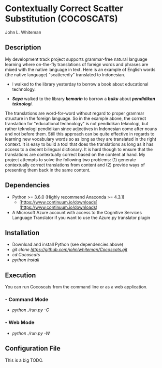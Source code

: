 # Contextually Correct Scatter Substitution (COCOSCATS) #

John L. Whiteman

## Description

My development track project supports grammar-free natural language learning where on-the-fly translations of foreign words and phrases are mixed with the native language in text. Here is an example of English words (the native language) "scatteredly" translated to Indonesian.

* I walked to the library yesterday to borrow a book about educational technology.

* ***Saya*** walked to the library ***kemarin*** to borrow a ***buku*** about ***pendidikan teknologi***.

The translations are word-for-word without regard to proper grammar structure in the foreign language. So in the example above, the correct translation for "educational technology" is not pendidikan teknologi, but rather teknologi pendidikan since adjectives in Indonesian come after nouns and not before them. Still this approach can be quite effective in regards to learning new vocabulary words so as long as they are translated in the right context. It is easy to build a tool that does the translations as long as it has access to a decent bilingual dictionary. It is hard though to ensure that the translations are contextually correct based on the content at hand. My project attempts to solve the following two problems: (1) generate contextually correct translations from content and (2) provide ways of presenting them back in the same content.

## Dependencies

* Python >= 3.6.0 (Highly recommend Anaconda >= 4.3.1)
  * [https://www.continuum.io/downloads]
  (https://www.continuum.io/downloads)
* A Microsoft Azure account with access to the Cognitive Services Language Translator if you want to use the Azure.py translator plugin

## Installation

* Download and install Python (see dependencies above)
* *git clone https://github.com/johnlwhiteman/Cocoscats.git*
* *cd Cocoscats*
* *python install*

## Execution

You can run Cocoscats from the command line or as a web application.

### - Command Mode

* *python ./run.py -C*

### - Web Mode

* *python ./run.py -W*

## Configuration File

This is a big TODO.